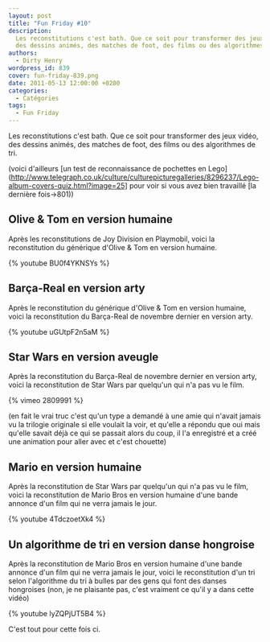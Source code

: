 ```yaml
---
layout: post
title: "Fun Friday #10"
description:
  Les reconstitutions c'est bath. Que ce soit pour transformer des jeux vidéo,
  des dessins animés, des matches de foot, des films ou des algorithmes de tri.
authors:
  - Dirty Henry
wordpress_id: 839
cover: fun-friday-839.png
date: 2011-05-13 12:00:00 +0200
categories:
  - Catégories
tags:
  - Fun Friday
---
```


Les reconstitutions c'est bath. Que ce soit pour transformer des jeux vidéo, des
dessins animés, des matches de foot, des films ou des algorithmes de tri.

(voici d'ailleurs [un test de reconnaissance de pochettes en
Lego](http://www.telegraph.co.uk/culture/culturepicturegalleries/8296237/Lego-album-covers-quiz.html?image=25]
pour voir si vous avez bien travaillé [la dernière fois->801))

## Olive & Tom en version humaine

Après les reconstitutions de Joy Division en Playmobil, voici la reconstitution
du générique d'Olive & Tom en version humaine.

{% youtube BU0f4YKNSYs %}

## Barça-Real en version arty

Après le reconstitution du générique d'Olive & Tom en version humaine, voici la
reconstitution du Barça-Real de novembre dernier en version arty.

{% youtube uGUtpF2n5aM %}

## Star Wars en version aveugle

Après la reconstitution du Barça-Real de novembre dernier en version arty, voici
la reconstitution de Star Wars par quelqu'un qui n'a pas vu le film.

{% vimeo 2809991 %}

(en fait le vrai truc c'est qu'un type a demandé à une amie qui n'avait jamais
vu la trilogie originale si elle voulait la voir, et qu'elle a répondu que oui
mais qu'elle savait déjà ce qui se passait alors du coup, il l'a enregistré et a
créé une animation pour aller avec et c'est chouette)

## Mario en version humaine

Après la reconstitution de Star Wars par quelqu'un qui n'a pas vu le film, voici
la reconstitution de Mario Bros en version humaine d'une bande annonce d'un film
qui ne verra jamais le jour.

{% youtube 4TdczoetXk4 %}

## Un algorithme de tri en version danse hongroise

Après la reconstitution de Mario Bros en version humaine d'une bande annonce
d'un film qui ne verra jamais le jour, voici le reconstitution d'un tri selon
l'algorithme du tri à bulles par des gens qui font des danses hongroises (non,
je ne plaisante pas, c'est vraiment ce qu'il y a dans cette vidéo)

{% youtube lyZQPjUT5B4 %}

C'est tout pour cette fois ci.
